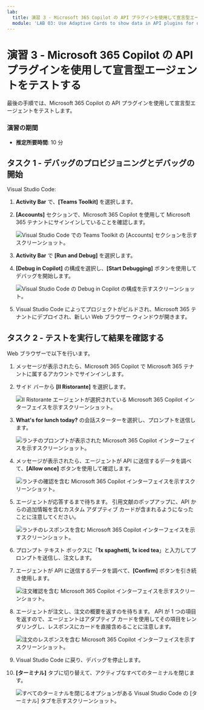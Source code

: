 ```yaml
---
lab:
  title: 演習 3 - Microsoft 365 Copilot の API プラグインを使用して宣言型エージェントをテストする
  module: 'LAB 03: Use Adaptive Cards to show data in API plugins for declarative agents'
---
```


# 演習 3 - Microsoft 365 Copilot の API プラグインを使用して宣言型エージェントをテストする

最後の手順では、Microsoft 365 Copilot の API プラグインを使用して宣言型エージェントをテストします。

### 演習の期間

- **推定所要時間**: 10 分

## タスク 1 - デバッグのプロビジョニングとデバッグの開始

Visual Studio Code:

1. **Activity Bar** で、**[Teams Toolkit]** を選択します。
1. **[Accounts]** セクションで、Microsoft 365 Copilot を使用して Microsoft 365 テナントにサインインしていることを確認します。

    ![Visual Studio Code での Teams Toolkit の [Accounts] セクションを示すスクリーンショット。](../media/LAB_03/LAB_03/3-teams-toolkit-accounts.png)

1. **Activity Bar** で **[Run and Debug]** を選択します。
1. **[Debug in Copilot]** の構成を選択し、**[Start Debugging]** ボタンを使用してデバッグを開始します。  

    ![Visual Studio Code の Debug in Copilot の構成を示すスクリーンショット。](../media/LAB_03/LAB_03/3-visual-studio-code-start-debugging.png)

1. Visual Studio Code によってプロジェクトがビルドされ、Microsoft 365 テナントにデプロイされ、新しい Web ブラウザー ウィンドウが開きます。

## タスク 2 - テストを実行して結果を確認する

Web ブラウザーで以下を行います。

1. メッセージが表示されたら、Microsoft 365 Copilot で Microsoft 365 テナントに属するアカウントでサインインします。
1. サイド バーから **[Il Ristorante]** を選択します。

    ![Il Ristorante エージェントが選択されている Microsoft 365 Copilot インターフェイスを示すスクリーンショット。](../media/LAB_03/LAB_03/3-copilot-select-agent.png)

1. **What's for lunch today?** の会話スターターを選択し、プロンプトを送信します。

    ![ランチのプロンプトが表示された Microsoft 365 Copilot インターフェイスを示すスクリーンショット。](../media/LAB_03/LAB_03/3-copilot-lunch-prompt.png)

1. メッセージが表示されたら、エージェントが API に送信するデータを調べて、**[Allow once]** ボタンを使用して確認します。

    ![ランチの確認を含む Microsoft 365 Copilot インターフェイスを示すスクリーンショット。](../media/LAB_03/LAB_03/3-copilot-lunch-confirm.png)

1. エージェントが応答するまで待ちます。 引用文献のポップアップに、API からの追加情報を含むカスタム アダプティブ カードが含まれるようになったことに注意してください。

    ![ランチのレスポンスを含む Microsoft 365 Copilot インターフェイスを示すスクリーンショット。](../media/LAB_03/LAB_03/3-copilot-lunch-response.png)

1. プロンプト テキスト ボックスに「**1x spaghetti, 1x iced tea**」と入力してプロンプトを送信し、注文します。
1. エージェントが API に送信するデータを調べて、**[Confirm]** ボタンを引き続き使用します。

    ![注文確認を含む Microsoft 365 Copilot インターフェイスを示すスクリーンショット。](../media/LAB_03/LAB_03/3-copilot-order-confirm.png)

1. エージェントが注文し、注文の概要を返すのを待ちます。 API が 1 つの項目を返すので、エージェントはアダプティブ カードを使用してその項目をレンダリングし、レスポンスにカードを直接含めることに注意します。

    ![注文のレスポンスを含む Microsoft 365 Copilot インターフェイスを示すスクリーンショット。](../media/LAB_03/LAB_03/3-copilot-order-response.png)

1. Visual Studio Code に戻り、デバッグを停止します。
1. **[ターミナル]** タブに切り替えて、アクティブなすべてのターミナルを閉じます。

    ![すべてのターミナルを閉じるオプションがある Visual Studio Code の [ターミナル] タブを示すスクリーンショット。](../media/LAB_03/LAB_03/3-visual-studio-code-close-terminal.png)
